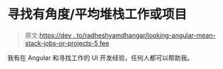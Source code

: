 # 寻找有角度/平均堆栈工作或项目

> 原文:[https://dev . to/radheshyamdhangar/looking-angular-mean-stack-jobs-or-projects-5 fee](https://dev.to/radheshyamdhangar/looking-angular-mean-stack-jobs-or-projects-5fee)

我有在 Angular 和寻找工作的 UI 开发经验，任何人都可以帮助我。